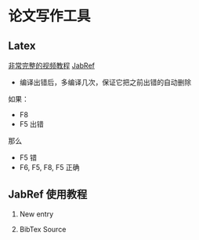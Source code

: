 # 论文写作工具

## Latex

[非常完整的视频教程](https://www.youtube.com/watch?v=gfVkukKd2Ug)
[JabRef](https://www.youtube.com/watch?v=Q62nO-KDDZw)

- 编译出错后，多编译几次，保证它把之前出错的自动删除

如果：
- F8
- F5 出错

那么
- F5 错
- F6, F5, F8, F5  正确


## JabRef 使用教程

1. New entry

2. BibTex Source